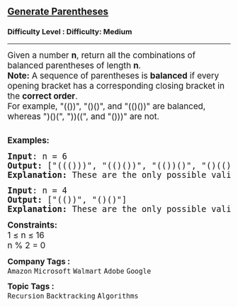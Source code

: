 <h2><a href="https://www.geeksforgeeks.org/problems/generate-all-possible-parentheses/1">Generate Parentheses</a></h2><h3>Difficulty Level : Difficulty: Medium</h3><hr><div class="problems_problem_content__Xm_eO"><p><span style="font-size: 14pt;">Given a number <strong>n</strong>, return all the combinations of balanced parentheses of length <strong>n</strong>.</span><br><span style="font-size: 14pt;"><strong>Note:</strong> A sequence of parentheses is <strong>balanced</strong> if every opening bracket has a corresponding closing bracket in the <strong>correct order</strong>.</span><br><span style="font-size: 14pt;">For example, "(())", "()()", and "(()())" are balanced, whereas ")()(", "))((", and "()))" are not.</span></p>
<p><br><span style="font-size: 14pt;"><strong>Examples:</strong></span></p>
<pre><span style="font-size: 14pt;"><strong>Input</strong>: n = 6
<strong>Output: </strong>["((()))", "(()())", "(())()", "()(())", "()()()"]<br><strong>Explanation:</strong> These are the only possible valid balanced parentheses.</span></pre>
<pre><span style="font-size: 14pt;"><strong>Input</strong>: n = 4
<strong>Output: </strong>["(())", "()()"]<br><strong>Explanation:</strong> These are the only possible valid balanced parentheses.</span></pre>
<div><span style="font-size: 14pt;"><strong>Constraints: </strong></span><br><span style="font-size: 14pt;">1 ≤ n ≤ 16</span></div>
<div><span style="font-size: 14pt;">n % 2 = 0</span></div></div><p><span style=font-size:18px><strong>Company Tags : </strong><br><code>Amazon</code>&nbsp;<code>Microsoft</code>&nbsp;<code>Walmart</code>&nbsp;<code>Adobe</code>&nbsp;<code>Google</code>&nbsp;<br><p><span style=font-size:18px><strong>Topic Tags : </strong><br><code>Recursion</code>&nbsp;<code>Backtracking</code>&nbsp;<code>Algorithms</code>&nbsp;